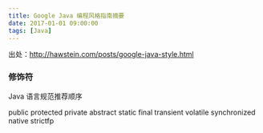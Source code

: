```yaml
---
title: Google Java 编程风格指南摘要
date: 2017-01-01 09:00:00
tags: [Java]
---
```


出处：http://hawstein.com/posts/google-java-style.html

### 修饰符

Java 语言规范推荐顺序

public protected private abstract static final transient volatile synchronized native strictfp





